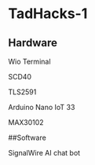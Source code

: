 # TadHacks-1

## Hardware

Wio Terminal 

SCD40

TLS2591

Arduino Nano IoT 33 

MAX30102

##Software 

SignalWire AI chat bot 

